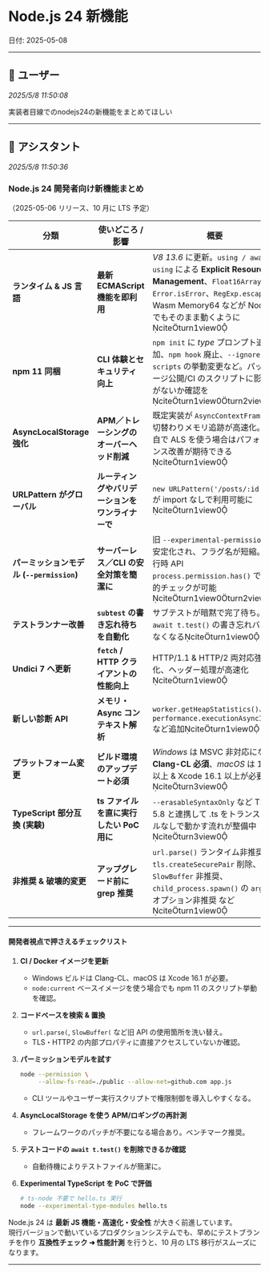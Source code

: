 # Node.js 24 新機能

日付: 2025-05-08

---

## 👤 ユーザー
*2025/5/8 11:50:08*

実装者目線でのnodejs24の新機能をまとめてほしい

---

## 🤖 アシスタント
*2025/5/8 11:50:36*

### Node.js 24 開発者向け新機能まとめ  
（2025-05-06 リリース、10 月に LTS 予定）

| 分類 | 使いどころ / 影響 | 概要 |
| --- | --- | --- |
| **ランタイム & JS 言語** | **最新 ECMAScript 機能を即利用** | *V8 13.6* に更新。`using / await using` による **Explicit Resource Management**、`Float16Array`、`Error.isError`、`RegExp.escape`、Wasm Memory64 などが Node でもそのまま動くように​citeturn1view0 |
| **npm 11 同梱** | **CLI 体験とセキュリティ向上** | `npm init` に *type* プロンプト追加、`npm hook` 廃止、`--ignore-scripts` の挙動変更など。パッケージ公開/CI のスクリプトに影響がないか確認を​citeturn1view0turn2view0 |
| **AsyncLocalStorage 強化** | **APM／トレーシングのオーバーヘッド削減** | 既定実装が `AsyncContextFrame` に切替わりメモリ追跡が高速化。独自で ALS を使う場合はパフォーマンス改善が期待できる​citeturn1view0 |
| **URLPattern がグローバル** | **ルーティングやバリデーションをワンライナーで** | `new URLPattern('/posts/:id')` が import なしで利用可能に​citeturn1view0 |
| **パーミッションモデル (`--permission`)** | **サーバーレス／CLI の安全対策を簡潔に** | 旧 `--experimental-permission` が安定化され、フラグ名が短縮。実行時 API `process.permission.has()` で動的チェックが可能​citeturn1view0turn2view0 |
| **テストランナー改善** | **`subtest` の書き忘れ待ちを自動化** | サブテストが暗黙で完了待ち。`await t.test()` の書き忘れバグがなくなる​citeturn1view0 |
| **Undici 7 へ更新** | **`fetch` / HTTP クライアントの性能向上** | HTTP/1.1 & HTTP/2 両対応強化、ヘッダー処理が高速化​citeturn1view0 |
| **新しい診断 API** | **メモリ・Async コンテキスト解析** | `worker.getHeapStatistics()`、`performance.executionAsyncId` など追加​citeturn1view0 |
| **プラットフォーム変更** | **ビルド環境のアップデート必須** | *Windows* は MSVC 非対応になり **Clang-CL 必須**、*macOS* は 13.5 以上 & Xcode 16.1 以上が必要​citeturn3view0 |
| **TypeScript 部分互換 (実験)** | **ts ファイルを直に実行したい PoC 用に** | `--erasableSyntaxOnly` など TS 5.8 と連携して .ts をトランスパイルなしで動かす流れが整備中​citeturn3view0 |
| **非推奨 & 破壊的変更** | **アップグレード前に grep 推奨** | `url.parse()` ランタイム非推奨、`tls.createSecurePair` 削除、`SlowBuffer` 非推奨、`child_process.spawn()` の `args` オプション非推奨 など​citeturn1view0 |

---

#### 開発者視点で押さえるチェックリスト

1. **CI / Docker イメージを更新**  
   - Windows ビルドは Clang-CL、macOS は Xcode 16.1 が必要。  
   - `node:current` ベースイメージを使う場合でも npm 11 のスクリプト挙動を確認。

2. **コードベースを検索 & 置換**  
   - `url.parse(`, `SlowBuffer(` など旧 API の使用箇所を洗い替え。  
   - TLS・HTTP2 の内部プロパティに直接アクセスしていないか確認。

3. **パーミッションモデルを試す**  
   ```bash
   node --permission \
        --allow-fs-read=./public --allow-net=github.com app.js
   ```
   - CLI ツールやユーザー実行スクリプトで権限制御を導入しやすくなる。

4. **AsyncLocalStorage を使う APM/ロギングの再計測**  
   - フレームワークのパッチが不要になる場合あり。ベンチマーク推奨。

5. **テストコードの `await t.test()` を削除できるか確認**  
   - 自動待機によりテストファイルが簡潔に。

6. **Experimental TypeScript を PoC で評価**  
   ```bash
   # ts-node 不要で hello.ts 実行
   node --experimental-type-modules hello.ts
   ```

Node.js 24 は **最新 JS 機能・高速化・安全性** が大きく前進しています。  
現行バージョンで動いているプロダクションシステムでも、早めにテストブランチを作り **互換性チェック ➜ 性能計測** を行うと、10 月の LTS 移行がスムーズになります。

---
